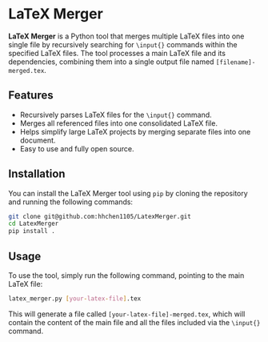 # LaTeX Merger

**LaTeX Merger** is a Python tool that merges multiple LaTeX files into one single file by recursively searching for `\input{}` commands within the specified LaTeX files. The tool processes a main LaTeX file and its dependencies, combining them into a single output file named `[filename]-merged.tex`.

## Features

- Recursively parses LaTeX files for the `\input{}` command.
- Merges all referenced files into one consolidated LaTeX file.
- Helps simplify large LaTeX projects by merging separate files into one document.
- Easy to use and fully open source.

## Installation

You can install the LaTeX Merger tool using `pip` by cloning the repository and running the following commands:

```bash
git clone git@github.com:hhchen1105/LatexMerger.git
cd LatexMerger
pip install .
```

## Usage

To use the tool, simply run the following command, pointing to the main LaTeX file:

```bash
latex_merger.py [your-latex-file].tex
```

This will generate a file called `[your-latex-file]-merged.tex`, which will contain the content of the main file and all the files included via the `\input{}` command.
